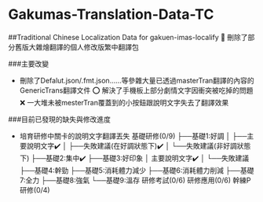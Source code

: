 # Gakumas-Translation-Data-TC
##Traditional Chinese Localization Data for gakuen-imas-localify
:beginner:
刪除了部分舊版大雜燴翻譯的個人修改版繁中翻譯包

###主要改變
- 刪除了Defalut.json/.fmt.json......等參雜大量已透過masterTran翻譯的內容的GenericTrans翻譯文件
	:o: 解決了手機板上部分劇情文字因衝突被吃掉的問題
	:x: 一大堆未被mesterTran覆蓋到的小按鈕跟說明文字失去了翻譯效果

###目前已發現的缺失與修改進度
- 培育研修中關卡的說明文字翻譯丟失
	基礎研修(0/9)
	├──基礎1:好調
	│	├──主要說明文字:heavy_check_mark:
	│	├──失敗建議(在好調狀態下):heavy_check_mark:
	│	└──失敗建議(非好調狀態下)
	├──基礎2:集中:heavy_check_mark:
	├──基礎3:好印象
	│	主要說明文字:heavy_check_mark:
	│	└──失敗建議
	├──基礎4:幹勁
	├──基礎5:消耗體力減少
	├──基礎6:消耗體力削減
	├──基礎7:全力
	├──基礎8:強氣
	└──基礎9:溫存
	研修考試(0/6)
	研修應用(0/6)
	幹練P研修(0/4)